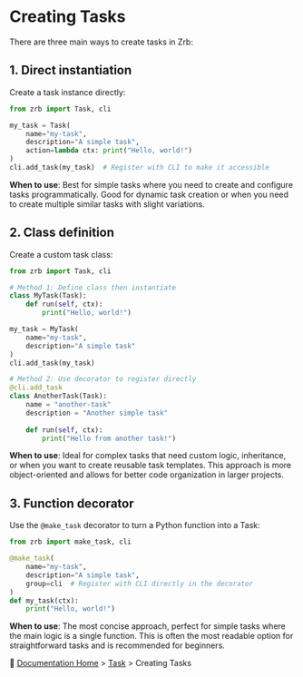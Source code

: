 # Creating Tasks

There are three main ways to create tasks in Zrb:

## 1. Direct instantiation

Create a task instance directly:

```python
from zrb import Task, cli

my_task = Task(
    name="my-task",
    description="A simple task",
    action=lambda ctx: print("Hello, world!")
)
cli.add_task(my_task)  # Register with CLI to make it accessible
```

**When to use**: Best for simple tasks where you need to create and configure tasks programmatically. Good for dynamic task creation or when you need to create multiple similar tasks with slight variations.

## 2. Class definition

Create a custom task class:

```python
from zrb import Task, cli

# Method 1: Define class then instantiate
class MyTask(Task):
    def run(self, ctx):
        print("Hello, world!")

my_task = MyTask(
    name="my-task",
    description="A simple task"
)
cli.add_task(my_task)

# Method 2: Use decorator to register directly
@cli.add_task
class AnotherTask(Task):
    name = "another-task"
    description = "Another simple task"
    
    def run(self, ctx):
        print("Hello from another task!")
```

**When to use**: Ideal for complex tasks that need custom logic, inheritance, or when you want to create reusable task templates. This approach is more object-oriented and allows for better code organization in larger projects.

## 3. Function decorator

Use the `@make_task` decorator to turn a Python function into a Task:

```python
from zrb import make_task, cli

@make_task(
    name="my-task",
    description="A simple task",
    group=cli  # Register with CLI directly in the decorator
)
def my_task(ctx):
    print("Hello, world!")
```

**When to use**: The most concise approach, perfect for simple tasks where the main logic is a single function. This is often the most readable option for straightforward tasks and is recommended for beginners.

🔖 [Documentation Home](../../README.md) > [Task](../README.md) > Creating Tasks
